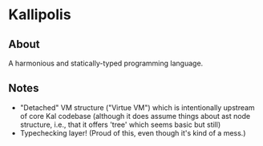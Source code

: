 # Kallipolis

## About

A harmonious and statically-typed programming language.

## Notes

- "Detached" VM structure ("Virtue VM") which is intentionally upstream
  of core Kal codebase (although it does assume things about ast node structure, 
  i.e., that it offers 'tree' which seems basic but still)
- Typechecking layer! (Proud of this, even though it's kind of a mess.)
